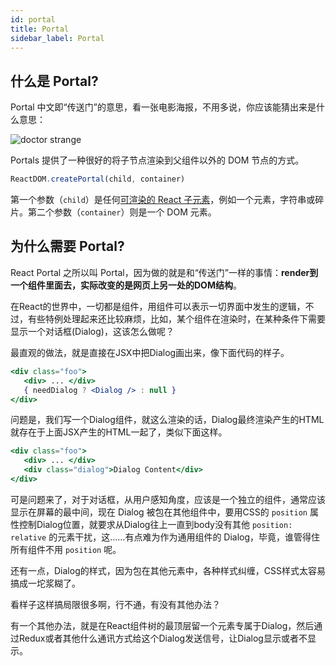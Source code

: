 ```yaml
---
id: portal
title: Portal
sidebar_label: Portal
---
```


## 什么是 Portal?

Portal 中文即“传送门”的意思，看一张电影海报，不用多说，你应该能猜出来是什么意思：

![doctor strange](https://cosmos-x.oss-cn-hangzhou.aliyuncs.com/hEPsMb.jpg)

Portals 提供了一种很好的将子节点渲染到父组件以外的 DOM 节点的方式。

```jsx
ReactDOM.createPortal(child, container)
```

第一个参数（`child`）是任何[可渲染的 React 子元素](https://reactjs.org/docs/react-component.html#render)，例如一个元素，字符串或碎片。第二个参数（`container`）则是一个 DOM 元素。

## 为什么需要 Portal?

React Portal 之所以叫 Portal，因为做的就是和“传送门”一样的事情：**render到一个组件里面去，实际改变的是网页上另一处的DOM结构**。

在React的世界中，一切都是组件，用组件可以表示一切界面中发生的逻辑，不过，有些特例处理起来还比较麻烦，比如，某个组件在渲染时，在某种条件下需要显示一个对话框(Dialog)，这该怎么做呢？

最直观的做法，就是直接在JSX中把Dialog画出来，像下面代码的样子。

```jsx
<div class="foo">
   <div> ... </div>
   { needDialog ? <Dialog /> : null }
</div>
```

问题是，我们写一个Dialog组件，就这么渲染的话，Dialog最终渲染产生的HTML就存在于上面JSX产生的HTML一起了，类似下面这样。

```jsx
<div class="foo">
   <div> ... </div>
   <div class="dialog">Dialog Content</div>
</div>
```

可是问题来了，对于对话框，从用户感知角度，应该是一个独立的组件，通常应该显示在屏幕的最中间，现在 Dialog 被包在其他组件中，要用CSS的 `position` 属性控制Dialog位置，就要求从Dialog往上一直到body没有其他 `position: relative` 的元素干扰，这……有点难为作为通用组件的 Dialog，毕竟，谁管得住所有组件不用 `position` 呢。

还有一点，Dialog的样式，因为包在其他元素中，各种样式纠缠，CSS样式太容易搞成一坨浆糊了。

看样子这样搞局限很多啊，行不通，有没有其他办法？

有一个其他办法，就是在React组件树的最顶层留一个元素专属于Dialog，然后通过Redux或者其他什么通讯方式给这个Dialog发送信号，让Dialog显示或者不显示。
